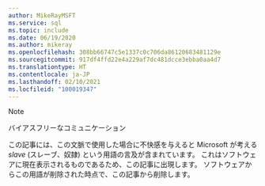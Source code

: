 ```yaml
---
author: MikeRayMSFT
ms.service: sql
ms.topic: include
ms.date: 06/19/2020
ms.author: mikeray
ms.openlocfilehash: 308bb66747c5e1337c0c706da86120683481129e
ms.sourcegitcommit: 917df4ffd22e4a229af7dc481dcce3ebba0aa4d7
ms.translationtype: HT
ms.contentlocale: ja-JP
ms.lasthandoff: 02/10/2021
ms.locfileid: "100019347"
---
```

> [!NOTE]
> バイアスフリーなコミュニケーション
>
> この記事には、この文脈で使用した場合に不快感を与えると Microsoft が考える _slave_ (スレーブ、奴隷) という用語の言及が含まれています。 これはソフトウェアに現在表示されるものであるため、この記事に出現します。 ソフトウェアからこの用語が削除された時点で、この記事から削除します。
